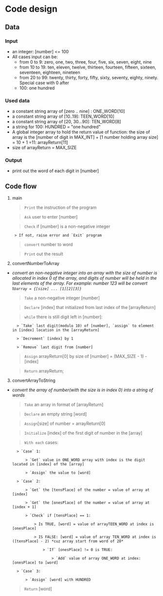 
# Code design

## Data

### Input 
- an integer: [number] <= 100
- All cases input can be:
	- from 0 to 9: zero, one, two, three, four, five, six, seven, eight, nine
	- from 10 to 19: ten, eleven, twelve, thirteen, fourteen, fifteen, sixteen, seventeen, eighteen, nineteen
	- from 20 to 99: twenty, thirty, forty, fifty, sixty, seventy, eighty, ninety. Special case with 0 after
	- 100: one hundred

### Used data
- a constant string array of [zero .. nine] : ONE_WORD[10]
- a constant string array of [10..19]: TEEN_WORD[10]
- a constant string array of [20, 30...90]: TEN_WORD[8]
- a string for 100: HUNDRED = "one hundred"
- A global integer array to hold the return value of function: the size of array is the [number of digit in MAX_INT] + [1 number holding array size] = 10 + 1 =11: arrayReturn[11]
- size of arrayReturn = MAX_SIZE

### Output
- print out the word of each digit in [number]

## Code flow

1. main
	> `Print` the instruction of the program

	> `Ask` user to enter [number]

	> `Check` if [number] is a non-negative integer

		> If not, raise error and `Exit` program

	> `convert` number to word 

	> `Print` out the result

2.  convertNumberToArray
- *convert an non-negative integer into an array with the size of number is allocated in index 0 of the array, and digits of number  will be held in the last elements of the array. For example: number 123 will be convert to`array = {[size] ... [1][2][3]}`*

	> `Take` a non-negative integer [number]

	> `Declare` [index] that initialized from last index of the [arrayReturn]

	> `while` there is still digit left in [number]:

		> `Take` last digit(modulo 10) of [number], `assign` to element in [index] location in the [arrayReturn]

		> `Decrement` [index] by 1

		> `Remove` last digit from [number]

	> `Assign` arrayReturn[0] by size of [number] = (MAX_SIZE - 1) - [index]

	> `Return` arrayReturn;

3. convertArrayToString
- *convert the array of number(with the size is in index 0) into a string of words*

	> `Take` an array in format of [arrayReturn]

	> `Declare` an empty string [word]

	> `Assign`[size] of number = arrayReturn[0]

	> `Initialize` [index] of the first digit of number in the [array]

	> `With each` cases:

		> `Case` 1: 

			> `Get` value in ONE_WORD array with index is the digit located in [index] of the [array]

			> `Assign` the value to [word]

		> `Case` 2: 

			> `Get` the [tensPlace] of the number = value of array at [index]

			> `Get` the [onesPlace] of the number = value of array at [index + 1]

			> `Check` if [tensPlace] == 1:

				> Is TRUE, [word] = value of arrayTEEN_WORD at index is [onesPlace]

				> IS FALSE: [word] = value of array TEN_WORD at index is ([tensPlace] - 2) *cuz array start from word of 20*

					> `If` [onesPlace] != 0 is TRUE:

						> `Add` value of array ONE_WORD at index: [onesPlace] to [word]

		> `Case` 3: 

			> `Assign` [word] with HUNDRED 
	
	> `Return` [word]